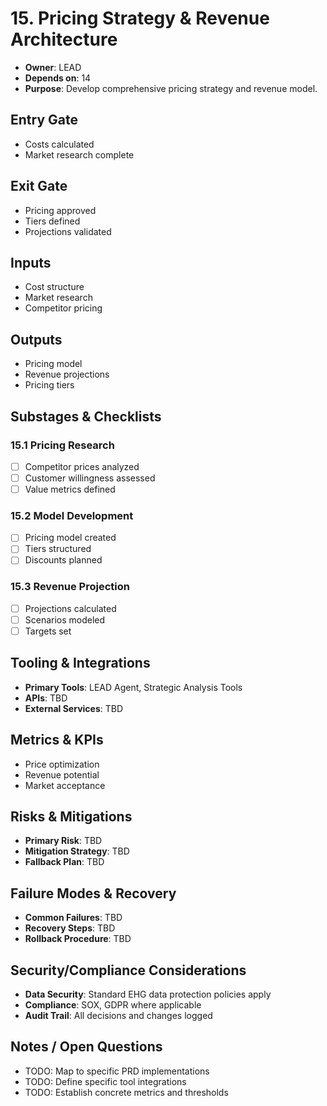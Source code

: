 # 15. Pricing Strategy & Revenue Architecture

- **Owner**: LEAD
- **Depends on**: 14
- **Purpose**: Develop comprehensive pricing strategy and revenue model.

## Entry Gate
- Costs calculated
- Market research complete

## Exit Gate
- Pricing approved
- Tiers defined
- Projections validated

## Inputs
- Cost structure
- Market research
- Competitor pricing

## Outputs
- Pricing model
- Revenue projections
- Pricing tiers

## Substages & Checklists
### 15.1 Pricing Research
  - [ ] Competitor prices analyzed
  - [ ] Customer willingness assessed
  - [ ] Value metrics defined

### 15.2 Model Development
  - [ ] Pricing model created
  - [ ] Tiers structured
  - [ ] Discounts planned

### 15.3 Revenue Projection
  - [ ] Projections calculated
  - [ ] Scenarios modeled
  - [ ] Targets set

## Tooling & Integrations
- **Primary Tools**: LEAD Agent, Strategic Analysis Tools
- **APIs**: TBD
- **External Services**: TBD

## Metrics & KPIs
- Price optimization
- Revenue potential
- Market acceptance

## Risks & Mitigations
- **Primary Risk**: TBD
- **Mitigation Strategy**: TBD
- **Fallback Plan**: TBD

## Failure Modes & Recovery
- **Common Failures**: TBD
- **Recovery Steps**: TBD
- **Rollback Procedure**: TBD

## Security/Compliance Considerations
- **Data Security**: Standard EHG data protection policies apply
- **Compliance**: SOX, GDPR where applicable
- **Audit Trail**: All decisions and changes logged

## Notes / Open Questions
- TODO: Map to specific PRD implementations
- TODO: Define specific tool integrations
- TODO: Establish concrete metrics and thresholds